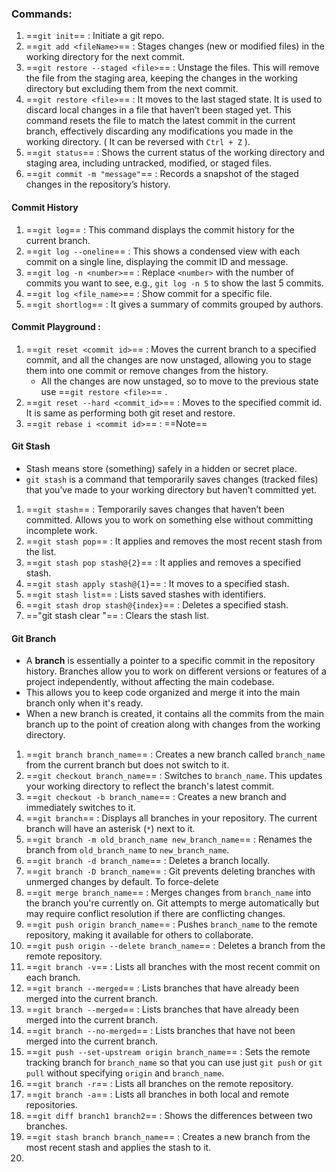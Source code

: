 ### Commands:
1. ==`git init`== : Initiate a git repo.
2. ==`git add <fileName>`== : Stages changes (new or modified files) in the working directory for the next commit.
3. ==`git restore --staged <file>`== : Unstage the files. This will remove the file from the staging area, keeping the changes in the working directory but excluding them from the next commit. 
4. ==`git restore <file>`== : It moves to the last staged state. It is used to discard local changes in a file that haven’t been staged yet. This command resets the file to match the latest commit in the current branch, effectively discarding any modifications you made in the working directory. ( It can be reversed with `Ctrl + Z` ).
5. ==`git status`== : Shows the current status of the working directory and staging area, including untracked, modified, or staged files.
6. ==`git commit -m "message"`== : Records a snapshot of the staged changes in the repository’s history.
#### Commit History

1.  ==`git log`== : This command displays the commit history for the current branch.
3. ==`git log --oneline`== : This shows a condensed view with each commit on a single line, displaying the commit ID and message.
4. ==`git log -n <number>`== : Replace `<number>` with the number of commits you want to see, e.g., `git log -n 5` to show the last 5 commits.
5. ==`git log <file_name>`== : Show commit for a specific file.
6. ==`git shortlog`== : It gives a summary of commits grouped by authors.
#### Commit Playground :
1. ==`git reset <commit id>`==  :  Moves the current branch to a specified commit, and all the changes are now unstaged, allowing you to stage them into one commit or remove changes from the history. 
	*  All the changes are now unstaged, so to move to the previous state use  ==`git restore <file>`== .
2. ==`git reset --hard <commit_id>`== : Moves to the specified commit id. It is same as performing both git reset and restore.
3. ==`git rebase i <commit id>`== :  ==Note==
#### Git Stash 
* Stash means store (something) safely in a hidden or secret place.
* `git stash` is a command that temporarily saves changes (tracked files) that you’ve made to your working directory but haven’t committed yet.

1. ==`git stash`== : Temporarily saves changes that haven’t been committed. Allows you to work on something else without committing incomplete work.
2. ==`git stash pop`== : It applies and removes the most recent stash from the list.
3. ==`git stash pop stash@{2}`== : It applies and removes a specified stash.
4. ==`git stash apply stash@{1}`== : It moves to a specified stash.
5. ==`git stash list`== : Lists saved stashes with identifiers.
6. ==`git stash drop stash@{index}`== : Deletes a specified stash.
7. =="git stash clear "== : Clears the stash list.
#### Git Branch
* A **branch** is essentially a pointer to a specific commit in the repository history. Branches allow you to work on different versions or features of a project independently, without affecting the main codebase.
* This allows you to keep code organized and merge it into the main branch only when it's ready.
* When a new branch is created, it contains all the commits from the main branch up to the point of creation along with changes from the working directory. 
1. ==`git branch branch_name`== : Creates a new branch called `branch_name` from the current branch but does not switch to it.
2. ==`git checkout branch_name`== : Switches to `branch_name`. This updates your working directory to reflect the branch's latest commit.
3. ==`git checkout -b branch_name`== : Creates a new branch and immediately switches to it.
4. ==`git branch`== : Displays all branches in your repository. The current branch will have an asterisk (`*`) next to it.
5. ==`git branch -m old_branch_name new_branch_name`== : Renames the branch from `old_branch_name` to `new_branch_name`.
6. ==`git branch -d branch_name`== :  Deletes a branch locally. 
7. ==`git branch -D branch_name`== : Git prevents deleting branches with unmerged changes by default. To force-delete
8. ==`git merge branch_name`== : Merges changes from `branch_name` into the branch you're currently on. Git attempts to merge automatically but may require conflict resolution if there are conflicting changes.
9. ==`git push origin branch_name`== : Pushes `branch_name` to the remote repository, making it available for others to collaborate.
10. ==`git push origin --delete branch_name`== : Deletes a branch from the remote repository.
11. ==`git branch -v`== : Lists all branches with the most recent commit on each branch.
12. ==`git branch --merged`==  : Lists branches that have already been merged into the current branch.
13. ==`git branch --merged`== : Lists branches that have already been merged into the current branch.
14. ==`git branch --no-merged`== : Lists branches that have not been merged into the current branch.
15. ==`git push --set-upstream origin branch_name`== : Sets the remote tracking branch for `branch_name` so that you can use just `git push` or `git pull` without specifying `origin` and `branch_name`.
16. ==`git branch -r`== : Lists all branches on the remote repository.
17. ==`git branch -a`== : Lists all branches in both local and remote repositories.
18. ==`git diff branch1 branch2`== : Shows the differences between two branches.
19. ==`git stash branch branch_name`== : Creates a new branch from the most recent stash and applies the stash to it.
20. 





